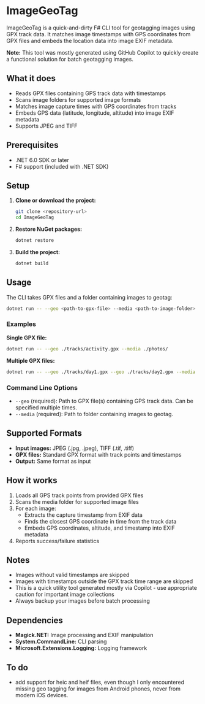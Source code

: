 # ImageGeoTag

ImageGeoTag is a quick-and-dirty F# CLI tool for geotagging images using GPX track data. It matches image timestamps with GPS coordinates from GPX files and embeds the location data into image EXIF metadata.

**Note:** This tool was mostly generated using GitHub Copilot to quickly create a functional solution for batch geotagging images.

## What it does

- Reads GPX files containing GPS track data with timestamps
- Scans image folders for supported image formats
- Matches image capture times with GPS coordinates from tracks
- Embeds GPS data (latitude, longitude, altitude) into image EXIF metadata
- Supports JPEG and TIFF

## Prerequisites

- .NET 6.0 SDK or later
- F# support (included with .NET SDK)

## Setup

1. **Clone or download the project:**
   ```bash
   git clone <repository-url>
   cd ImageGeoTag
   ```

2. **Restore NuGet packages:**
   ```bash
   dotnet restore
   ```

3. **Build the project:**
   ```bash
   dotnet build
   ```

## Usage

The CLI takes GPX files and a folder containing images to geotag:

```bash
dotnet run -- --geo <path-to-gpx-file> --media <path-to-image-folder>
```

### Examples

**Single GPX file:**
```bash
dotnet run -- --geo ./tracks/activity.gpx --media ./photos/
```

**Multiple GPX files:**
```bash
dotnet run -- --geo ./tracks/day1.gpx --geo ./tracks/day2.gpx --media ./photos/
```

### Command Line Options

- `--geo` (required): Path to GPX file(s) containing GPS track data. Can be specified multiple times.
- `--media` (required): Path to folder containing images to geotag.

## Supported Formats

- **Input images:** JPEG (.jpg, .jpeg), TIFF (.tif, .tiff)
- **GPX files:** Standard GPX format with track points and timestamps
- **Output:** Same format as input

## How it works

1. Loads all GPS track points from provided GPX files
2. Scans the media folder for supported image files
3. For each image:
   - Extracts the capture timestamp from EXIF data
   - Finds the closest GPS coordinate in time from the track data
   - Embeds GPS coordinates, altitude, and timestamp into EXIF metadata
4. Reports success/failure statistics

## Notes

- Images without valid timestamps are skipped
- Images with timestamps outside the GPX track time range are skipped
- This is a quick utility tool generated mostly via Copilot - use appropriate caution for important image collections
- Always backup your images before batch processing

## Dependencies

- **Magick.NET:** Image processing and EXIF manipulation
- **System.CommandLine:** CLI parsing
- **Microsoft.Extensions.Logging:** Logging framework

## To do

- add support for heic and heif files, even though I only encountered missing geo tagging for images from Android phones, never from modern iOS devices.